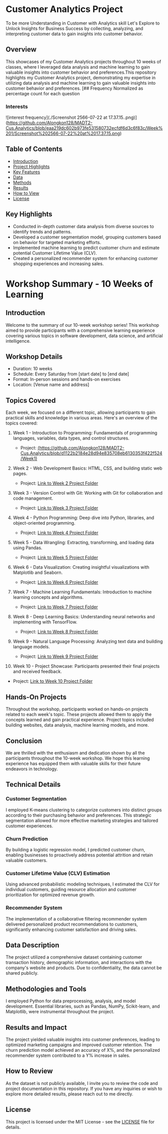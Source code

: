 # Customer Analytics Project
To be more Understanding in Customer with Analytics skill
Let's Explore to Unlock Insights for Business Success by collecting, analyzing, and interpreting customer data to gain insights into customer behavior.
## Overview

This showcases of my Customer Analytics projects throughout 10 weeks of classes, where I leveraged data analysis and machine learning to gain valuable insights into customer behavior and preferences.This repository highlights my Customer Analytics project, demonstrating my expertise in utilizing data analysis and machine learning to gain valuable insights into customer behavior and preferences.
[## Frequency
Normalized as percentage count for each question
### Interests
![interest frequency](./Screenshot 2566-07-22 at 17.37.15..png)](https://github.com/Alongkon128/MADT2-Cus.Analytics/blob/eaa219dc602b973fe531580732ecfdf6d3c6f83c/Week%201/Screenshot%202566-07-22%20at%2017.37.15.png)

## Table of Contents

- [Introduction](#introduction)
- [Project Highlights](#project-highlights)
- [Key Features](#key-features)
- [Data](#data)
- [Methods](#methods)
- [Results](#results)
- [How to View](#how-to-view)
- [License](#license)


## Key Highlights

- Conducted in-depth customer data analysis from diverse sources to identify trends and patterns.
- Developed a customer segmentation model, grouping customers based on behavior for targeted marketing efforts.
- Implemented machine learning to predict customer churn and estimate potential Customer Lifetime Value (CLV).
- Created a personalized recommender system for enhancing customer shopping experiences and increasing sales.
# Workshop Summary - 10 Weeks of Learning

## Introduction

Welcome to the summary of our 10-week workshop series! This workshop aimed to provide participants with a comprehensive learning experience covering various topics in software development, data science, and artificial intelligence.

## Workshop Details

- Duration: 10 weeks
- Schedule: Every Saturday from [start date] to [end date]
- Format: In-person sessions and hands-on exercises
- Location: [Venue name and address]

## Topics Covered

Each week, we focused on a different topic, allowing participants to gain practical skills and knowledge in various areas. Here's an overview of the topics covered:
1. Week 1 - Introduction to Programming: Fundamentals of programming languages, variables, data types, and control structures.
   - Project: [(https://github.com/Alongkon128/MADT2-Cus.Analytics/blob/d1122b2184e28d94e835708eb6130353f422f524/Week1)](./week1)

2. Week 2 - Web Development Basics: HTML, CSS, and building static web pages.
   - Project: [Link to Week 2 Project Folder](./week2)

3. Week 3 - Version Control with Git: Working with Git for collaboration and code management.
   - Project: [Link to Week 3 Project Folder](./week3)

4. Week 4 - Python Programming: Deep dive into Python, libraries, and object-oriented programming.
   - Project: [Link to Week 4 Project Folder](./week4)

5. Week 5 - Data Wrangling: Extracting, transforming, and loading data using Pandas.
   - Project: [Link to Week 5 Project Folder](./week5)

6. Week 6 - Data Visualization: Creating insightful visualizations with Matplotlib and Seaborn.
   - Project: [Link to Week 6 Project Folder](./week6)

7. Week 7 - Machine Learning Fundamentals: Introduction to machine learning concepts and algorithms.
   - Project: [Link to Week 7 Project Folder](./week7)

8. Week 8 - Deep Learning Basics: Understanding neural networks and implementing with TensorFlow.
   - Project: [Link to Week 8 Project Folder](./week8)

9. Week 9 - Natural Language Processing: Analyzing text data and building language models.
   - Project: [Link to Week 9 Project Folder](./week9)

10. Week 10 - Project Showcase: Participants presented their final projects and received feedback.
   - Project: [Link to Week 10 Project Folder](./week10)

## Hands-On Projects

Throughout the workshop, participants worked on hands-on projects related to each week's topic. These projects allowed them to apply the concepts learned and gain practical experience. Project topics included building websites, data analysis, machine learning models, and more.


## Conclusion

We are thrilled with the enthusiasm and dedication shown by all the participants throughout the 10-week workshop. We hope this learning experience has equipped them with valuable skills for their future endeavors in technology.

## Technical Details

### Customer Segmentation

I employed K-means clustering to categorize customers into distinct groups according to their purchasing behavior and preferences. This strategic segmentation allowed for more effective marketing strategies and tailored customer experiences.

### Churn Prediction

By building a logistic regression model, I predicted customer churn, enabling businesses to proactively address potential attrition and retain valuable customers.

### Customer Lifetime Value (CLV) Estimation

Using advanced probabilistic modeling techniques, I estimated the CLV for individual customers, guiding resource allocation and customer prioritization for optimized revenue growth.

### Recommender System

The implementation of a collaborative filtering recommender system delivered personalized product recommendations to customers, significantly enhancing customer satisfaction and driving sales.

## Data Description

The project utilized a comprehensive dataset containing customer transaction history, demographic information, and interactions with the company's website and products. Due to confidentiality, the data cannot be shared publicly.

## Methodologies and Tools

I employed Python for data preprocessing, analysis, and model development. Essential libraries, such as Pandas, NumPy, Scikit-learn, and Matplotlib, were instrumental throughout the project.

## Results and Impact

The project yielded valuable insights into customer preferences, leading to optimized marketing campaigns and improved customer retention. The churn prediction model achieved an accuracy of X%, and the personalized recommender system contributed to a Y% increase in sales.

## How to Review

As the dataset is not publicly available, I invite you to review the code and project documentation in this repository. If you have any inquiries or wish to explore more detailed results, please reach out to me directly.

## License

This project is licensed under the MIT License - see the [LICENSE](LICENSE) file for details.



